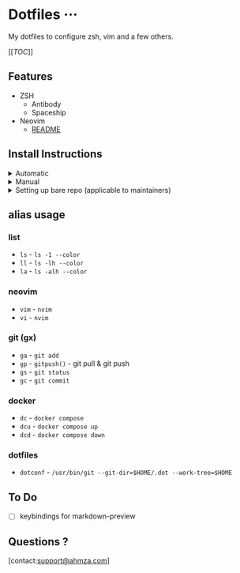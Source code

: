 # Dotfiles ···
My dotfiles to configure zsh, vim and a few others.

[[_TOC_]]

## Features
- ZSH
  - Antibody
  - Spaceship
- Neovim
  - [README](.config/nvim/README.md)

## Install Instructions

<details>
<summary>Automatic</summary>

- Clone the repo
```
git clone https://gitlab.com/AHMZA/dot
```

- Run the installer
```
.dot/dotInstall
```
<details>
<summary>Flowchart</summary>
<br>
<br>

```mermaid
graph TD;
Request-Elevated-Permissions-->apt-update-->install-git-->install-zsh-->install-neovim-->End-Elevated-Permissions;
End-Elevated-Permissions-->Check-if-'./dot'-exists;
Check-if-'./dot'-exists-->download-repo;
Check-if-'./dot'-exists-->pull-latest;
download-repo-->move-files;
pull-latest-->move-files;
move-files-->install-packer-->install-vim-plug-->install-antibody-->run-antibody-->set-shell-zsh-->Request-Elevated-Permissions-->delete-source-files-->End-Elevated-Permissions;
```
</details>
</details>

<details>
<summary>Manual</summary>

- Clone the Repository
```
git clone git@gitlab.com:ahmza/dot.git
```

- Copy downloaded Files/Folders to corresponding locations on local device

- Install the following packages
 - https://github.com/wbthomason/packer.nvim
 - https://github.com/junegunn/vim-plug
 - https://getantibody.github.io/install/
 - https://github.com/spaceship-prompt/spaceship-prompt

- Generate zsh plugins
```
antibody bundle < ~/.zsh_plugins > ~/.zsh_plugins.sh
```

- Make zsh your default shell
```
chsh -s $(which zsh)
```

- Logout and Login

</details>

<details>
<summary>Setting up bare repo (applicable to maintainers)</summary>

- Setup a git bare repo
```
git init --bare $HOME/.dot
```
- Alias incase it gets removed from alias ...
```
alias dotconf='/usr/bin/git --git-dir=$HOME/.dot/ --work-tree=$HOME'
```
- Dont show untracked files
```
config --local status.showUntrackedFiles no
```
</details>

## alias usage

### list
- `ls` - `ls -1 --color`
- `ll` - `ls -lh --color`
- `la` - `ls -alh --color`

### neovim
- `vim` - `nvim`
- `vi` - `nvim`

### git (gx)
- `ga` - `git add`
- `gp` - `gitpush()` - git pull & git push
- `gs` - `git status`
- `gc` - `git commit`

### docker
- `dc` - `docker compose`
- `dcu` - `docker compose up`
- `dcd` - `docker compose down`

### dotfiles
- `dotconf` - `/usr/bin/git --git-dir=$HOME/.dot --work-tree=$HOME`

## To Do
- [ ] keybindings for markdown-preview

## Questions ?
[contact:support@ahmza.com]